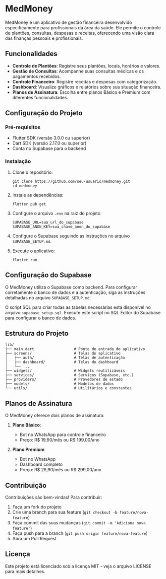 # MedMoney

MedMoney é um aplicativo de gestão financeira desenvolvido especificamente para profissionais da área da saúde. Ele permite o controle de plantões, consultas, despesas e receitas, oferecendo uma visão clara das finanças pessoais e profissionais.

## Funcionalidades

- **Controle de Plantões**: Registre seus plantões, locais, horários e valores.
- **Gestão de Consultas**: Acompanhe suas consultas médicas e os pagamentos recebidos.
- **Controle Financeiro**: Registre receitas e despesas com categorização.
- **Dashboard**: Visualize gráficos e relatórios sobre sua situação financeira.
- **Planos de Assinatura**: Escolha entre planos Básico e Premium com diferentes funcionalidades.

## Configuração do Projeto

### Pré-requisitos

- Flutter SDK (versão 3.0.0 ou superior)
- Dart SDK (versão 2.17.0 ou superior)
- Conta no Supabase para o backend

### Instalação

1. Clone o repositório:
   ```
   git clone https://github.com/seu-usuario/medmoney.git
   cd medmoney
   ```

2. Instale as dependências:
   ```
   flutter pub get
   ```

3. Configure o arquivo `.env` na raiz do projeto:
   ```
   SUPABASE_URL=sua_url_do_supabase
   SUPABASE_ANON_KEY=sua_chave_anon_do_supabase
   ```

4. Configure o Supabase seguindo as instruções no arquivo `SUPABASE_SETUP.md`.

5. Execute o aplicativo:
   ```
   flutter run
   ```

## Configuração do Supabase

O MedMoney utiliza o Supabase como backend. Para configurar corretamente o banco de dados e a autenticação, siga as instruções detalhadas no arquivo `SUPABASE_SETUP.md`.

O script SQL para criar todas as tabelas necessárias está disponível no arquivo `supabase_setup.sql`. Execute este script no SQL Editor do Supabase para configurar o banco de dados.

## Estrutura do Projeto

```
lib/
├── main.dart                  # Ponto de entrada do aplicativo
├── screens/                   # Telas do aplicativo
│   ├── auth/                  # Telas de autenticação
│   ├── dashboard/             # Telas do dashboard
│   └── ...
├── widgets/                   # Widgets reutilizáveis
├── services/                  # Serviços (Supabase, etc.)
├── providers/                 # Provedores de estado
├── models/                    # Modelos de dados
└── utils/                     # Utilitários e constantes
```

## Planos de Assinatura

O MedMoney oferece dois planos de assinatura:

1. **Plano Básico**:
   - Bot no WhatsApp para controle financeiro
   - Preço: R$ 19,90/mês ou R$ 199,00/ano

2. **Plano Premium**:
   - Bot no WhatsApp
   - Dashboard completo
   - Preço: R$ 29,90/mês ou R$ 299,00/ano

## Contribuição

Contribuições são bem-vindas! Para contribuir:

1. Faça um fork do projeto
2. Crie uma branch para sua feature (`git checkout -b feature/nova-feature`)
3. Faça commit das suas mudanças (`git commit -m 'Adiciona nova feature'`)
4. Faça push para a branch (`git push origin feature/nova-feature`)
5. Abra um Pull Request

## Licença

Este projeto está licenciado sob a licença MIT - veja o arquivo LICENSE para mais detalhes.
